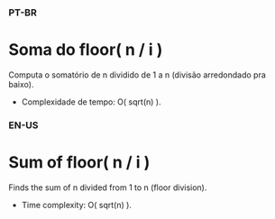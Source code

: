### PT-BR

# Soma do floor( n / i )
Computa o somatório de n dividido de 1 a n (divisão arredondado pra baixo).
* Complexidade de tempo: O( sqrt(n) ).

### EN-US

# Sum of floor( n / i )
Finds the sum of n divided from 1 to n (floor division).
* Time complexity: O( sqrt(n) ).
